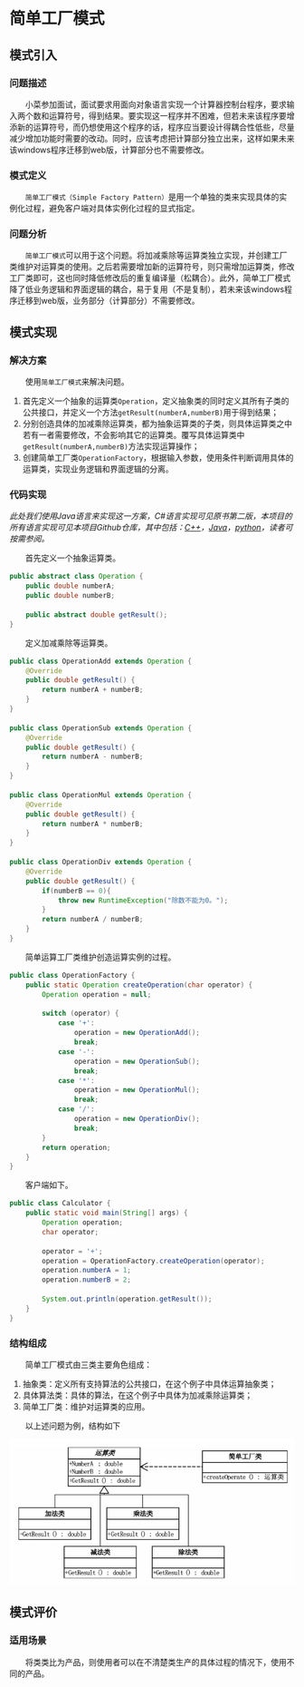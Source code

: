 # 简单工厂模式

## 模式引入

### 问题描述

&emsp;&emsp;小菜参加面试，面试要求用面向对象语言实现一个计算器控制台程序，要求输入两个数和运算符号，得到结果。要实现这一程序并不困难，但若未来该程序要增添新的运算符号，而仍想使用这个程序的话，程序应当要设计得耦合性低些，尽量减少增加功能时需要的改动。同时，应该考虑把计算部分独立出来，这样如果未来该windows程序迁移到web版，计算部分也不需要修改。

### 模式定义

&emsp;&emsp;`简单工厂模式（Simple Factory Pattern）`是用一个单独的类来实现具体的实例化过程，避免客户端对具体实例化过程的显式指定。

### 问题分析

&emsp;&emsp;`简单工厂模式`可以用于这个问题。将加减乘除等运算类独立实现，并创建工厂类维护对运算类的使用。之后若需要增加新的运算符号，则只需增加运算类，修改工厂类即可，这也同时降低修改后的重复编译量（松耦合）。此外，简单工厂模式降了低业务逻辑和界面逻辑的耦合，易于复用（不是复制），若未来该windows程序迁移到web版，业务部分（计算部分）不需要修改。

## 模式实现

### 解决方案

&emsp;&emsp;使用`简单工厂模式`来解决问题。
1. 首先定义一个抽象的运算类`Operation`，定义抽象类的同时定义其所有子类的公共接口，并定义一个方法`getResult(numberA,numberB)`用于得到结果；
2. 分别创造具体的加减乘除运算类，都为抽象运算类的子类，则具体运算类之中若有一者需要修改，不会影响其它的运算类。覆写具体运算类中`getResult(numberA,numberB)`方法实现运算操作；
3. 创建简单工厂类`OperationFactory`，根据输入参数，使用条件判断调用具体的运算类，实现业务逻辑和界面逻辑的分离。

### 代码实现

*此处我们使用Java语言来实现这一方案，C#语言实现可见原书第二版，本项目的所有语言实现可见本项目Github仓库，其中包括：[C++](https://github.com/datawhalechina/sweetalk-design-pattern/tree/main/src/design_patterns/cpp/simple_factory/)，[Java](https://github.com/datawhalechina/sweetalk-design-pattern/tree/main/src/design_patterns/java/simple_factory//)，[python](https://github.com/datawhalechina/sweetalk-design-pattern/tree/main/src/design_patterns/python/simple_factory/SimpleFactory.py)，读者可按需参阅。*

&emsp;&emsp;首先定义一个抽象运算类。

```Java
public abstract class Operation {
    public double numberA;
    public double numberB;

    public abstract double getResult();
}
```

&emsp;&emsp;定义加减乘除等运算类。

```Java
public class OperationAdd extends Operation {
    @Override
    public double getResult() {
        return numberA + numberB;
    }
}

public class OperationSub extends Operation {
    @Override
    public double getResult() {
        return numberA - numberB;
    }
}

public class OperationMul extends Operation {
    @Override
    public double getResult() {
        return numberA * numberB;
    }
}

public class OperationDiv extends Operation {
    @Override
    public double getResult() {
        if(numberB == 0){
            throw new RuntimeException("除数不能为0。");
        }
        return numberA / numberB;
    }
}
```

&emsp;&emsp;简单运算工厂类维护创造运算实例的过程。

```Java
public class OperationFactory {
    public static Operation createOperation(char operator) {
        Operation operation = null;

        switch (operator) {
            case '+':
                operation = new OperationAdd();
                break;
            case '-':
                operation = new OperationSub();
                break;
            case '*':
                operation = new OperationMul();
                break;
            case '/':
                operation = new OperationDiv();
                break;
        }
        return operation;
    }  
}
```

&emsp;&emsp;客户端如下。

```Java
public class Calculator {
    public static void main(String[] args) {
        Operation operation;
        char operator;
    
        operator = '+';
        operation = OperationFactory.createOperation(operator);
        operation.numberA = 1;
        operation.numberB = 2;
    
        System.out.println(operation.getResult());
    }
}
```

### 结构组成

&emsp;&emsp;简单工厂模式由三类主要角色组成：
 1. 抽象类：定义所有支持算法的公共接口，在这个例子中具体运算抽象类；
 2. 具体算法类：具体的算法，在这个例子中具体为加减乘除运算类；
 3. 简单工厂类：维护对运算类的应用。

&emsp;&emsp;以上述问题为例，结构如下

![简单工厂模式UML](img/simple_factory/SimpleFactoryUML.png)

## 模式评价

### 适用场景

&emsp;&emsp;将类类比为产品，则使用者可以在不清楚类生产的具体过程的情况下，使用不同的产品。
